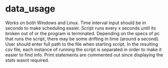 # data_usage
Works on both Windows and Linux. Time interval input should be in seconds to make scheduling easier. Script runs every x seconds until its broken out of or the program is terminated. Depending on the specs of pc that runs the script, there may be some drifting in time (around a second). User should enter full path to the file when starting script.  In the resulting csv file, each instance of running the script is separated in order to make it easier to find info. Print statements are commented out since displaying the stats wasnt required. 
